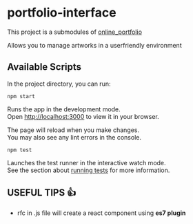 # portfolio-interface

This project is a submodules of [online_portfolio](https://github.com/AliciaFramboise/online-portfolio/tree/master)

Allows you to manage artworks in a userfriendly environment

## Available Scripts

In the project directory, you can run:

 `npm start`

Runs the app in the development mode.\
Open [http://localhost:3000](http://localhost:3000) to view it in your browser.

The page will reload when you make changes.\
You may also see any lint errors in the console.

 `npm test`

Launches the test runner in the interactive watch mode.\
See the section about [running tests](https://facebook.github.io/create-react-app/docs/running-tests) for more information.


## USEFUL TIPS :+1: 

- rfc in .js file will create a react component using **es7 plugin**